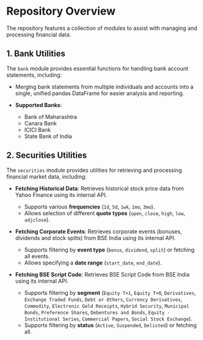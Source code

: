 # **Repository Overview**  

The repository features a collection of modules to assist with managing and processing financial data.  

## **1. Bank Utilities**  

The `bank` module provides essential functions for handling bank account statements, including:  

- Merging bank statements from multiple individuals and accounts into a single, unified pandas DataFrame for easier analysis and reporting.  

- **Supported Banks**:  
  - Bank of Maharashtra  
  - Canara Bank  
  - ICICI Bank  
  - State Bank of India  

## **2. Securities Utilities**  

The `securities` module provides utilities for retrieving and processing financial market data, including:  

- **Fetching Historical Data**: Retrieves historical stock price data from Yahoo Finance using its internal API.  
  - Supports various **frequencies** (`1d`, `5d`, `1wk`, `1mo`, `3mo`).  
  - Allows selection of different **quote types** (`open`, `close`, `high`, `low`, `adjclose`).  

- **Fetching Corporate Events**: Retrieves corporate events (bonuses, dividends and stock splits) from BSE India using its internal API.  
  - Supports filtering by **event type** (`bonus`, `dividend`, `split`) or fetching all events.  
  - Allows specifying a **date range** (`start_date`, `end_date`).  

- **Fetching BSE Script Code**: Retrieves BSE Script Code from BSE India using its internal API.  
  - Supports filtering by **segment** (`Equity T+1`, `Equity T+0`, `Derivatives`, `Exchange Traded Funds`, `Debt or Others`, `Currency Derivatives`, `Commodity`, `Electronic Gold Receipts`, `Hybrid Security`, `Municipal Bonds`, `Preference Shares`, `Debentures and Bonds`, `Equity - Institutional Series`, `Commercial Papers`, `Social Stock Exchange`).
  - Supports filtering by **status** (`Active`, `Suspended`, `Delisted`) or fetching all.